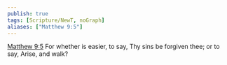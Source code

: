 ```yaml
---
publish: true
tags: [Scripture/NewT, noGraph]
aliases: ["Matthew 9:5"]
---
```

[Matthew 9:5](https://churchofjesuschrist.org/study/scriptures/nt/matt/9?lang=eng&id=p5#p5) For whether is easier, to say, Thy sins be forgiven thee; or to say, Arise, and walk?
